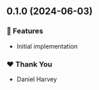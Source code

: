 ## 0.1.0 (2024-06-03)


### 🚀 Features

- Initial implementation

### ❤️  Thank You

- Daniel Harvey
